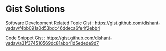 # Gist Solutions

Software Development Related Topic Gist : <https://gist.github.com/dishant-yadav/f4bb091a0d53bdc46ddeca6fe4f2ebb4>

Code Snippet Gist : <https://gist.github.com/dishant-yadav/a31f374510569dc81abb41d5edede9d7>

